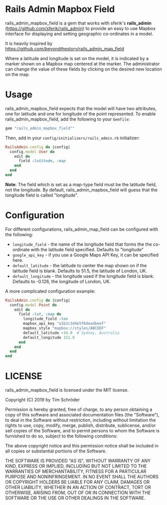 Rails Admin Mapbox Field
=====================

rails_admin_mapbox_field is a gem that works with sferik's **rails_admin** (https://github.com/sferik/rails_admin) to provide an easy to use Mapbox interface for displaying and setting geographic co-ordinates in a model.

It is heavily inspired by https://github.com/beyondthestory/rails_admin_map_field 

Where a latitude and longitude is set on the model, it is indicated by a marker shown on a Mapbox map centered at the marker. The administrator can change the value of these fields by clicking on the desired new location on the map.

Usage
=====

rails_admin_mapbox_field expects that the model will have two attributes, one for latitude and one for longitude of the point represented. To enable rails_admin_mapbox_field, add the following to your `Gemfile`:

```ruby
gem "rails_admin_mapbox_field""
```

Then, add in your `config/initializers/rails_admin.rb` initializer:

```ruby
RailsAdmin.config do |config|
  config.model User do
    edit do
      field :latitude, :map
    end
  end
end
```

**Note**: The field which is set as a map-type field must be the latitude field, not the longitude. By default, rails_admin_mapbox_field will guess that the longitude field is called "longitude".

Configuration
=============

For different configurations, rails_admin_map_field can be configured with the following:

- `longitude_field` - the name of the longitude field that forms the the co-ordinate with the latitude field specified. Defaults to "longitude"
- `google_api_key` - if you use a Google Maps API Key, it can be specified here.
- `default_latitude` - the latitude to center the map shown on if the latitude field is blank. Defaults to 51.5, the latitude of London, UK.
- `default_longitude` - the longitude used if the longitude field is blank. Defaults to -0.126, the longitude of London, UK.

A more complicated configuration example:

```ruby
RailsAdmin.config do |config|
  config.model Point do
    edit do
      field :lat, :map do
        longitude_field :lon
        mapbox_api_key "a1b2c3d4e5f6deadbeef"
        mapbox_style "mapbox://styles/ABCDEF"
        default_latitude -34.0  # Sydney, Australia
        default_longitude 151.0
      end
    end
  end
end
```

LICENSE
=======
rails_admin_mapbox_field is licensed under the MIT license.

Copyright (C) 2019 by Tim Schröder

Permission is hereby granted, free of charge, to any person obtaining a copy
of this software and associated documentation files (the "Software"), to deal
in the Software without restriction, including without limitation the rights
to use, copy, modify, merge, publish, distribute, sublicense, and/or sell
copies of the Software, and to permit persons to whom the Software is
furnished to do so, subject to the following conditions:

The above copyright notice and this permission notice shall be included in
all copies or substantial portions of the Software.

THE SOFTWARE IS PROVIDED "AS IS", WITHOUT WARRANTY OF ANY KIND, EXPRESS OR
IMPLIED, INCLUDING BUT NOT LIMITED TO THE WARRANTIES OF MERCHANTABILITY,
FITNESS FOR A PARTICULAR PURPOSE AND NONINFRINGEMENT. IN NO EVENT SHALL THE
AUTHORS OR COPYRIGHT HOLDERS BE LIABLE FOR ANY CLAIM, DAMAGES OR OTHER
LIABILITY, WHETHER IN AN ACTION OF CONTRACT, TORT OR OTHERWISE, ARISING FROM,
OUT OF OR IN CONNECTION WITH THE SOFTWARE OR THE USE OR OTHER DEALINGS IN
THE SOFTWARE.
